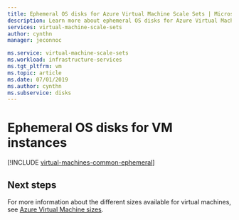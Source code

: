 ```yaml
---
title: Ephemeral OS disks for Azure Virtual Machine Scale Sets | Microsoft Docs
description: Learn more about ephemeral OS disks for Azure Virtual Machine Scale Sets.
services: virtual-machine-scale-sets
author: cynthn
manager: jeconnoc

ms.service: virtual-machine-scale-sets
ms.workload: infrastructure-services
ms.tgt_pltfrm: vm
ms.topic: article
ms.date: 07/01/2019
ms.author: cynthn
ms.subservice: disks
---
```

# Ephemeral OS disks for VM instances

[!INCLUDE [virtual-machines-common-ephemeral](../../includes/virtual-machines-common-ephemeral.md)]
 
## Next steps
For more information about the different sizes available for virtual machines, see [Azure Virtual Machine sizes](../virtual-machines/linux/sizes.md).

